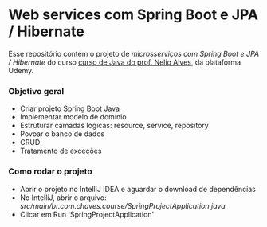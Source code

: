 # Web services com Spring Boot e JPA / Hibernate

Esse repositório contém o projeto de _microsserviços com Spring Boot e JPA / Hibernate_ 
do curso
[curso de Java do prof. Nelio Alves](https://www.udemy.com/course/java-curso-completo/), da plataforma Udemy.</br>


### Objetivo geral
- Criar projeto Spring Boot Java</br>
- Implementar modelo de domínio</br>
- Estruturar camadas lógicas: resource, service, repository</br>
- Povoar o banco de dados</br>
- CRUD </br>
- Tratamento de exceções</br>

### Como rodar o projeto
- Abrir o projeto no IntelliJ IDEA e aguardar o download de dependências</br>
- No IntelliJ, abrir o arquivo: _src/main/br.com.chaves.course/SpringProjectApplication.java_</br>
- Clicar em Run 'SpringProjectApplication'</br> 